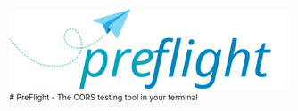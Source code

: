 <img src="https://raw.githubusercontent.com/sullrich84/preflight/master/assets/logo.svg?sanitize=true">
# PreFlight - The CORS testing tool in your terminal
